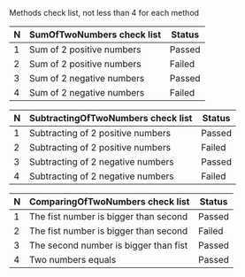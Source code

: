 Methods check list, not less than 4 for each method

| N | SumOfTwoNumbers check list | Status   |
|---|----------------------------|----------|
| 1 | Sum of 2 positive numbers  | Passed   |
| 2 | Sum of 2 positive numbers  | Failed   |
| 3 | Sum of 2 negative numbers  | Passed   |
| 4 | Sum of 2 negative numbers  | Failed   |




| N | SubtractingOfTwoNumbers check list | Status   |
|---|------------------------------------|----------|
| 1 | Subtracting of 2 positive numbers  | Passed   |
| 2 | Subtracting of 2 positive numbers  | Failed   |
| 3 | Subtracting of 2 negative numbers  | Passed   |
| 4 | Subtracting of 2 negative numbers  | Failed   |



| N | ComparingOfTwoNumbers check list      | Status   |
|---|---------------------------------------|----------|
| 1 | The fist number is bigger than second | Passed   |
| 2 | The fist number is bigger than second | Failed   |
| 3 | The second number is bigger than fist | Passed   |
| 4 | Two numbers equals                    | Passed   |


